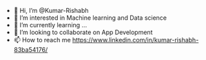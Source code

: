 - 👋 Hi, I’m @Kumar-Rishabh
- 👀 I’m interested in Machine learning and Data science
- 🌱 I’m currently learning ...
- 💞️ I’m looking to collaborate on App Development
- 📫 How to reach me https://www.linkedin.com/in/kumar-rishabh-83ba54176/

<!---
Kumar-Rishabh/Kumar-Rishabh is a ✨ special ✨ repository because its `README.md` (this file) appears on your GitHub profile.
You can click the Preview link to take a look at your changes.
--->
